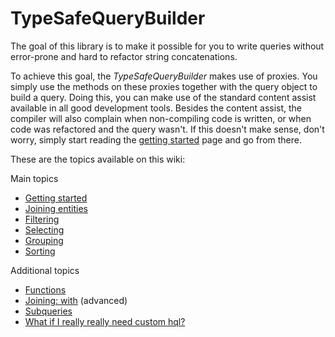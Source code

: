 TypeSafeQueryBuilder
====================

The goal of this library is to make it possible for you to write queries 
without error-prone and hard to refactor string concatenations.

To achieve this goal, the <i>TypeSafeQueryBuilder</i> makes use of proxies. 
You simply use the methods on these proxies together with the query object to build a query. 
Doing this, you can make use of the standard content assist available in all good development tools. 
Besides the content assist, the compiler will also complain when non-compiling code is written, 
or when code was refactored and the query wasn't. If this doesn't make sense, don't worry, 
simply start reading the [getting started](https://github.com/gert-wijns/TypeSafeQueryBuilder/wiki/Getting-started) page and go from there.

These are the topics available on this wiki:

Main topics
* [Getting started](https://github.com/gert-wijns/TypeSafeQueryBuilder/wiki/Getting-started)
* [Joining entities](https://github.com/gert-wijns/TypeSafeQueryBuilder/wiki/Joining-entities)
* [Filtering](https://github.com/gert-wijns/TypeSafeQueryBuilder/wiki/Filtering-entities)
* [Selecting](https://github.com/gert-wijns/TypeSafeQueryBuilder/wiki/Selecting-the-relevant-data)
* [Grouping](https://github.com/gert-wijns/TypeSafeQueryBuilder/wiki/Grouping-data)
* [Sorting](https://github.com/gert-wijns/TypeSafeQueryBuilder/wiki/Sorting-data)

Additional topics
* [Functions](https://github.com/gert-wijns/TypeSafeQueryBuilder/wiki/Functions)
* [Joining: with](https://github.com/gert-wijns/TypeSafeQueryBuilder/wiki/Joining-With) (advanced)
* [Subqueries](https://github.com/gert-wijns/TypeSafeQueryBuilder/wiki/Subquerying)
* [What if I really really need custom hql?](https://github.com/gert-wijns/TypeSafeQueryBuilder/wiki/Custom-HQL)

